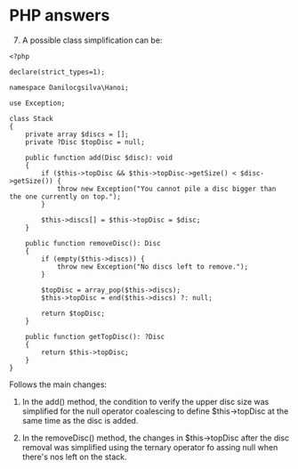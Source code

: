 # PHP answers

7. A possible class simplification can be:
```
<?php

declare(strict_types=1);

namespace Danilocgsilva\Hanoi;

use Exception;

class Stack
{
    private array $discs = [];
    private ?Disc $topDisc = null;

    public function add(Disc $disc): void
    {
        if ($this->topDisc && $this->topDisc->getSize() < $disc->getSize()) {
            throw new Exception("You cannot pile a disc bigger than the one currently on top.");
        }

        $this->discs[] = $this->topDisc = $disc;
    }

    public function removeDisc(): Disc
    {
        if (empty($this->discs)) {
            throw new Exception("No discs left to remove.");
        }

        $topDisc = array_pop($this->discs);
        $this->topDisc = end($this->discs) ?: null;

        return $topDisc;
    }

    public function getTopDisc(): ?Disc
    {
        return $this->topDisc;
    }
}
```

Follows the main changes:

1. In the add() method, the condition to verify the upper disc size was simplified for the null operator coalescing to define $this->topDisc at the same time as the disc is added.

2. In the removeDisc() method, the changes in $this->topDisc after the disc removal was simplified using the ternary operator fo assing null when there's nos left on the stack.
